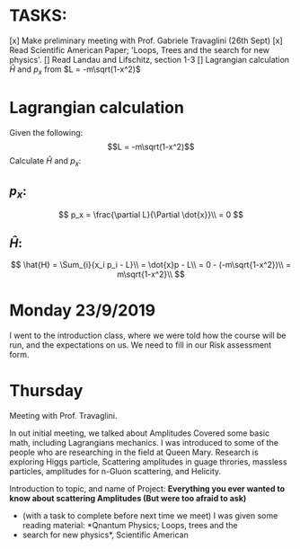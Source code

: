 # TASKS:

  [x] Make preliminary meeting with Prof. Gabriele Travaglini (26th Sept)
  [x] Read Scientific American Paper; 'Loops, Trees and the search for new physics'.
  [] Read Landau and Lifschitz, section 1-3
  [] Lagrangian calculation $\hat{H}$ and $p_x$ from $L = -m\sqrt(1-x^2)$

# Lagrangian calculation

Given the following:
$$L = -m\sqrt(1-x^2)$$
Calculate $\hat{H}$ and $p_x$:

## $p_x$:

$$
	p_x = \frac{\partial L}{\Partial \dot{x}}\\
	 = 0
$$

## $\hat{H}$:

$$
	\hat{H} = \Sum_{i}{x_i p_i - L}\\
	 = \dot{x}p - L\\
	 = 0 - (-m\sqrt{1-x^2})\\
	 = m\sqrt{1-x^2}\\
$$

# Monday 23/9/2019

I went to the introduction class, where we were told how the course will be run,
and the expectations on us. We need to fill in our Risk assessment form.

# Thursday

Meeting with Prof. Travaglini.

In out initial meeting, we talked about Amplitudes Covered some basic math,
including Lagrangians mechanics. I was introduced to some of the people who are
researching in the field at Queen Mary.  Research is exploring Higgs particle,
Scattering amplitudes in guage throries, massless particles, amplitudes for
n-Gluon scattering, and Helicity.

Introduction to topic, and name of Project: **Everything you ever wanted to know about scattering Amplitudes (But were too afraid to ask)**
 - (with a task to complete before next time we meet) I was given some reading material: *Qnantum Physics; Loops, trees and the
 - search for new physics*, Scientific American



